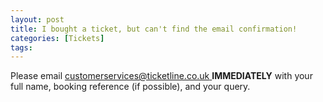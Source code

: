 ```yaml
---
layout: post
title: I bought a ticket, but can't find the email confirmation!
categories: [Tickets]
tags: 
---
```


Please email [customerservices@ticketline.co.uk ](customerservices@ticketline.co.uk) <b>IMMEDIATELY</b> with your full name, booking reference (if possible), and your query.